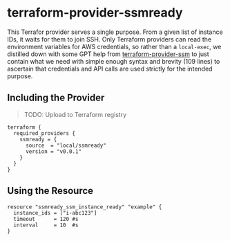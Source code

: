 # terraform-provider-ssmready

This Terrafor provider serves a single purpose.  From a given list of instance IDs, it waits for them to join SSH.  Only Terraform providers can read the environment variables for AWS credentials, so rather than a `local-exec`, we distilled down with some GPT help from [terraform-provider-ssm](https://github.com/arthurgustin/terraform-provider-ssm) to just contain what we need with simple enough syntax and brevity (109 lines) to ascertain that credentials and API calls are used strictly for the intended purpose.

## Including the Provider
> TODO: Upload to Terraform registry
```
terraform {
  required_providers {
    ssmready = {
      source  = "local/ssmready"
      version = "v0.0.1"
    }
  }
}
```

## Using the Resource
```
resource "ssmready_ssm_instance_ready" "example" {
  instance_ids = ["i-abc123"]
  timeout      = 120 #s
  interval     = 10  #s
}
```